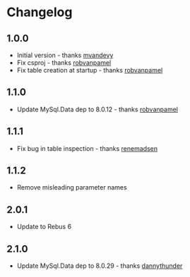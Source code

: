 # Changelog

## 1.0.0
* Initial version - thanks [mvandevy]
* Fix csproj - thanks [robvanpamel]
* Fix table creation at startup - thanks [robvanpamel]

## 1.1.0
* Update MySql.Data dep to 8.0.12 - thanks [robvanpamel]

## 1.1.1
* Fix bug in table inspection - thanks [renemadsen]

## 1.1.2
* Remove misleading parameter names

## 2.0.1
* Update to Rebus 6

## 2.1.0
* Update MySql.Data dep to 8.0.29 - thanks [dannythunder]


[mvandevy]: https://github.com/mvandevy
[renemadsen]: https://github.com/renemadsen
[robvanpamel]: https://github.com/robvanpamel
[dannythunder]: https://github.com/dannythunder
